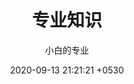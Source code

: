 ---
layout: page
title:  "专业知识"
subtitle: "小白的专业"
date:   2020-09-13 21:21:21 +0530
categories: ["专业知识"]
---